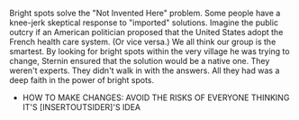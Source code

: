 
Bright spots solve the "Not Invented Here" problem. Some people have a
knee-jerk skeptical response to "imported" solutions. Imagine the public
outcry if an American politician proposed that the United States adopt
the French health care system. (Or vice versa.) We all think our group
is the smartest. By looking for bright spots within the very village he
was trying to change, Sternin ensured that the solution would be a
native one.
They weren't experts. They didn't walk in with the answers. All they had
was a deep faith in the power of bright spots.
- HOW TO MAKE CHANGES: AVOID THE RISKS OF EVERYONE THINKING IT'S [INSERTOUTSIDER]'S IDEA

